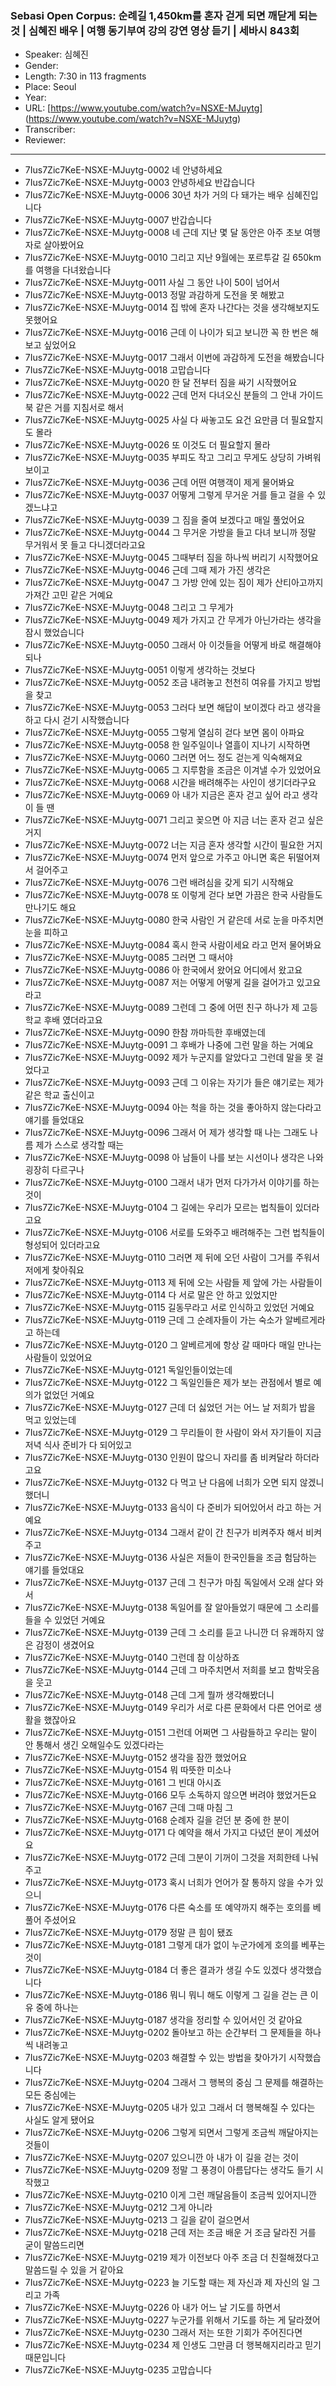 ### Sebasi Open Corpus: 순례길 1,450km를 혼자 걷게 되면 깨닫게 되는 것 | 심혜진 배우 | 여행 동기부여 강의 강연 영상 듣기 | 세바시 843회

- Speaker: 심혜진
- Gender: 
- Length: 7:30 in 113 fragments
- Place: Seoul
- Year: 
- URL: [https://www.youtube.com/watch?v=NSXE-MJuytg] (https://www.youtube.com/watch?v=NSXE-MJuytg)
- Transcriber: 
- Reviewer: 

---

- 7Ius7Zic7KeE-NSXE-MJuytg-0002 네 안녕하세요
- 7Ius7Zic7KeE-NSXE-MJuytg-0003 안녕하세요 반갑습니다
- 7Ius7Zic7KeE-NSXE-MJuytg-0006 30년 차가 거의 다 돼가는 배우 심혜진입니다
- 7Ius7Zic7KeE-NSXE-MJuytg-0007 반갑습니다
- 7Ius7Zic7KeE-NSXE-MJuytg-0008 네 근데 지난 몇 달 동안은 아주 초보 여행자로 살아봤어요
- 7Ius7Zic7KeE-NSXE-MJuytg-0010 그리고 지난 9월에는 포르투갈 길 650km를 여행을 다녀왔습니다
- 7Ius7Zic7KeE-NSXE-MJuytg-0011 사실 그 동안 나이 50이 넘어서
- 7Ius7Zic7KeE-NSXE-MJuytg-0013 정말 과감하게 도전을 못 해봤고
- 7Ius7Zic7KeE-NSXE-MJuytg-0014 집 밖에 혼자 나간다는 것을 생각해보지도 못했어요
- 7Ius7Zic7KeE-NSXE-MJuytg-0016 근데 이 나이가 되고 보니깐 꼭 한 번은 해보고 싶었어요
- 7Ius7Zic7KeE-NSXE-MJuytg-0017 그래서 이번에 과감하게 도전을 해봤습니다
- 7Ius7Zic7KeE-NSXE-MJuytg-0018 고맙습니다
- 7Ius7Zic7KeE-NSXE-MJuytg-0020 한 달 전부터 짐을 싸기 시작했어요
- 7Ius7Zic7KeE-NSXE-MJuytg-0022 근데 먼저 다녀오신 분들의 그 안내 가이드북 같은 거를 지침서로 해서
- 7Ius7Zic7KeE-NSXE-MJuytg-0025 사실 다 싸놓고도 요건 요만큼 더 필요할지도 몰라
- 7Ius7Zic7KeE-NSXE-MJuytg-0026 또 이것도 더 필요할지 몰라
- 7Ius7Zic7KeE-NSXE-MJuytg-0035 부피도 작고 그리고 무게도 상당히 가벼워 보이고
- 7Ius7Zic7KeE-NSXE-MJuytg-0036 근데 어떤 여행객이 제게 물어봐요
- 7Ius7Zic7KeE-NSXE-MJuytg-0037 어떻게 그렇게 무거운 거를 들고 걸을 수 있겠느냐고
- 7Ius7Zic7KeE-NSXE-MJuytg-0039 그 짐을 줄여 보겠다고 매일 풀었어요
- 7Ius7Zic7KeE-NSXE-MJuytg-0044 그 무거운 가방을 들고 다녀 보니까 정말 무거워서 못 들고 다니겠더라고요
- 7Ius7Zic7KeE-NSXE-MJuytg-0045 그때부터 짐을 하나씩 버리기 시작했어요
- 7Ius7Zic7KeE-NSXE-MJuytg-0046 근데 그때 제가 가진 생각은
- 7Ius7Zic7KeE-NSXE-MJuytg-0047 그 가방 안에 있는 짐이 제가 산티아고까지 가져간 고민 같은 거예요
- 7Ius7Zic7KeE-NSXE-MJuytg-0048 그리고 그 무게가
- 7Ius7Zic7KeE-NSXE-MJuytg-0049 제가 가지고 간 무게가 아닌가라는 생각을 잠시 했었습니다
- 7Ius7Zic7KeE-NSXE-MJuytg-0050 그래서 아 이것들을 어떻게 바로 해결해야 되나
- 7Ius7Zic7KeE-NSXE-MJuytg-0051 이렇게 생각하는 것보다
- 7Ius7Zic7KeE-NSXE-MJuytg-0052 조금 내려놓고 천천히 여유를 가지고 방법을 찾고
- 7Ius7Zic7KeE-NSXE-MJuytg-0053 그러다 보면 해답이 보이겠다 라고 생각을 하고 다시 걷기 시작했습니다
- 7Ius7Zic7KeE-NSXE-MJuytg-0055 그렇게 열심히 걷다 보면 몸이 아파요
- 7Ius7Zic7KeE-NSXE-MJuytg-0058 한 일주일이나 열흘이 지나기 시작하면
- 7Ius7Zic7KeE-NSXE-MJuytg-0060 그러면 어느 정도 걷는게 익숙해져요
- 7Ius7Zic7KeE-NSXE-MJuytg-0065 그 지루함을 조금은 이겨낼 수가 있었어요
- 7Ius7Zic7KeE-NSXE-MJuytg-0068 시간을 배려해주는 사인이 생기더라구요
- 7Ius7Zic7KeE-NSXE-MJuytg-0069 아 내가 지금은 혼자 걷고 싶어 라고 생각이 들 땐
- 7Ius7Zic7KeE-NSXE-MJuytg-0071 그리고 꽂으면 아 지금 너는 혼자 걷고 싶은 거지
- 7Ius7Zic7KeE-NSXE-MJuytg-0072 너는 지금 혼자 생각할 시간이 필요한 거지
- 7Ius7Zic7KeE-NSXE-MJuytg-0074 먼저 앞으로 가주고 아니면 혹은 뒤떨어져서 걸어주고
- 7Ius7Zic7KeE-NSXE-MJuytg-0076 그런 배려심을 갖게 되기 시작해요
- 7Ius7Zic7KeE-NSXE-MJuytg-0078 또 이렇게 걷다 보면 가끔은 한국 사람들도 만나기도 해요
- 7Ius7Zic7KeE-NSXE-MJuytg-0080 한국 사람인 거 같은데 서로 눈을 마주치면 눈을 피하고
- 7Ius7Zic7KeE-NSXE-MJuytg-0084 혹시 한국 사람이세요 라고 먼저 물어봐요
- 7Ius7Zic7KeE-NSXE-MJuytg-0085 그러면 그 때서야
- 7Ius7Zic7KeE-NSXE-MJuytg-0086 아 한국에서 왔어요 어디에서 왔고요
- 7Ius7Zic7KeE-NSXE-MJuytg-0087 저는 어떻게 어떻게 길을 걸어가고 있고요 라고
- 7Ius7Zic7KeE-NSXE-MJuytg-0089 그런데 그 중에 어떤 친구 하나가 제 고등학교 후배 였더라고요
- 7Ius7Zic7KeE-NSXE-MJuytg-0090 한참 까마득한 후배였는데
- 7Ius7Zic7KeE-NSXE-MJuytg-0091 그 후배가 나중에 그런 말을 하는 거예요
- 7Ius7Zic7KeE-NSXE-MJuytg-0092 제가 누군지를 알았다고 그런데 말을 못 걸었다고
- 7Ius7Zic7KeE-NSXE-MJuytg-0093 근데 그 이유는 자기가 들은 얘기로는 제가 같은 학교 출신이고
- 7Ius7Zic7KeE-NSXE-MJuytg-0094 아는 척을 하는 것을 좋아하지 않는다라고 얘기를 들었대요
- 7Ius7Zic7KeE-NSXE-MJuytg-0096 그래서 어 제가 생각할 때 나는 그래도 나름 제가 스스로 생각할 때는
- 7Ius7Zic7KeE-NSXE-MJuytg-0098 아 남들이 나를 보는 시선이나 생각은 나와 굉장히 다르구나
- 7Ius7Zic7KeE-NSXE-MJuytg-0100 그래서 내가 먼저 다가가서 이야기를 하는 것이
- 7Ius7Zic7KeE-NSXE-MJuytg-0104 그 길에는 우리가 모르는 법칙들이 있더라고요
- 7Ius7Zic7KeE-NSXE-MJuytg-0106 서로를 도와주고 배려해주는 그런 법칙들이 형성되어 있더라고요
- 7Ius7Zic7KeE-NSXE-MJuytg-0110 그러면 제 뒤에 오던 사람이 그거를 주워서 저에게 찾아줘요
- 7Ius7Zic7KeE-NSXE-MJuytg-0113 제 뒤에 오는 사람들 제 앞에 가는 사람들이
- 7Ius7Zic7KeE-NSXE-MJuytg-0114 다 서로 말은 안 하고 있었지만
- 7Ius7Zic7KeE-NSXE-MJuytg-0115 길동무라고 서로 인식하고 있었던 거예요
- 7Ius7Zic7KeE-NSXE-MJuytg-0119 근데 그 순례자들이 가는 숙소가 알베르게라고 하는데
- 7Ius7Zic7KeE-NSXE-MJuytg-0120 그 알베르게에 항상 갈 때마다 매일 만나는 사람들이 있었어요
- 7Ius7Zic7KeE-NSXE-MJuytg-0121 독일인들이었는데
- 7Ius7Zic7KeE-NSXE-MJuytg-0122 그 독일인들은 제가 보는 관점에서 별로 예의가 없었던 거예요
- 7Ius7Zic7KeE-NSXE-MJuytg-0127 근데 더 싫었던 거는 어느 날 저희가 밥을 먹고 있었는데
- 7Ius7Zic7KeE-NSXE-MJuytg-0129 그 무리들이 한 사람이 와서 자기들이 지금 저녁 식사 준비가 다 되어있고
- 7Ius7Zic7KeE-NSXE-MJuytg-0130 인원이 많으니 자리를 좀 비켜달라 하더라고요
- 7Ius7Zic7KeE-NSXE-MJuytg-0132 다 먹고 난 다음에 너희가 오면 되지 않겠니 했더니
- 7Ius7Zic7KeE-NSXE-MJuytg-0133 음식이 다 준비가 되어있어서 라고 하는 거예요
- 7Ius7Zic7KeE-NSXE-MJuytg-0134 그래서 같이 간 친구가 비켜주자 해서 비켜주고
- 7Ius7Zic7KeE-NSXE-MJuytg-0136 사실은 저들이 한국인들을 조금 험담하는 얘기를 들었대요
- 7Ius7Zic7KeE-NSXE-MJuytg-0137 근데 그 친구가 마침 독일에서 오래 살다 와서
- 7Ius7Zic7KeE-NSXE-MJuytg-0138 독일어를 잘 알아들었기 때문에 그 소리를 들을 수 있었던 거예요
- 7Ius7Zic7KeE-NSXE-MJuytg-0139 근데 그 소리를 듣고 나니깐 더 유쾌하지 않은 감정이 생겼어요
- 7Ius7Zic7KeE-NSXE-MJuytg-0140 그런데 참 이상하죠
- 7Ius7Zic7KeE-NSXE-MJuytg-0144 근데 그 마주치면서 저희를 보고 함박웃음을 웃고
- 7Ius7Zic7KeE-NSXE-MJuytg-0148 근데 그게 뭘까 생각해봤더니
- 7Ius7Zic7KeE-NSXE-MJuytg-0149 우리가 서로 다른 문화에서 다른 언어로 생활을 했잖아요
- 7Ius7Zic7KeE-NSXE-MJuytg-0151 그런데 어쩌면 그 사람들하고 우리는 말이 안 통해서 생긴 오해일수도 있겠다라는
- 7Ius7Zic7KeE-NSXE-MJuytg-0152 생각을 잠깐 했었어요
- 7Ius7Zic7KeE-NSXE-MJuytg-0154 뭐 따뜻한 미소나
- 7Ius7Zic7KeE-NSXE-MJuytg-0161 그 빈대 아시죠
- 7Ius7Zic7KeE-NSXE-MJuytg-0166 모두 소독하지 않으면 버려야 했었거든요
- 7Ius7Zic7KeE-NSXE-MJuytg-0167 근데 그때 마침 그
- 7Ius7Zic7KeE-NSXE-MJuytg-0168 순례자 길을 걷던 분 중에 한 분이
- 7Ius7Zic7KeE-NSXE-MJuytg-0171 다 예약을 해서 가지고 다녔던 분이 계셨어요
- 7Ius7Zic7KeE-NSXE-MJuytg-0172 근데 그분이 기꺼이 그것을 저희한테 나눠주고
- 7Ius7Zic7KeE-NSXE-MJuytg-0173 혹시 너희가 언어가 잘 통하지 않을 수가 있으니
- 7Ius7Zic7KeE-NSXE-MJuytg-0176 다른 숙소를 또 예약까지 해주는 호의를 베풀어 주셨어요
- 7Ius7Zic7KeE-NSXE-MJuytg-0179 정말 큰 힘이 됐죠
- 7Ius7Zic7KeE-NSXE-MJuytg-0181 그렇게 대가 없이 누군가에게 호의를 베푸는 것이
- 7Ius7Zic7KeE-NSXE-MJuytg-0184 더 좋은 결과가 생길 수도 있겠다 생각했습니다
- 7Ius7Zic7KeE-NSXE-MJuytg-0186 뭐니 뭐니 해도 이렇게 그 길을 걷는 큰 이유 중에 하나는
- 7Ius7Zic7KeE-NSXE-MJuytg-0187 생각을 정리할 수 있어서인 것 같아요
- 7Ius7Zic7KeE-NSXE-MJuytg-0202 돌아보고 하는 순간부터 그 문제들을 하나씩 내려놓고
- 7Ius7Zic7KeE-NSXE-MJuytg-0203 해결할 수 있는 방법을 찾아가기 시작했습니다
- 7Ius7Zic7KeE-NSXE-MJuytg-0204 그래서 그 행복의 중심 그 문제를 해결하는 모든 중심에는
- 7Ius7Zic7KeE-NSXE-MJuytg-0205 내가 있고 그래서 더 행복해질 수 있다는 사실도 알게 됐어요
- 7Ius7Zic7KeE-NSXE-MJuytg-0206 그렇게 되면서 그렇게 조금씩 깨달아지는 것들이
- 7Ius7Zic7KeE-NSXE-MJuytg-0207 있으니깐 아 내가 이 길을 걷는 것이
- 7Ius7Zic7KeE-NSXE-MJuytg-0209 정말 그 풍경이 아름답다는 생각도 들기 시작했고
- 7Ius7Zic7KeE-NSXE-MJuytg-0210 이게 그런 깨달음들이 조금씩 있어지니깐
- 7Ius7Zic7KeE-NSXE-MJuytg-0212 그게 아니라
- 7Ius7Zic7KeE-NSXE-MJuytg-0213 그 길을 같이 걸으면서
- 7Ius7Zic7KeE-NSXE-MJuytg-0218 근데 저는 조금 배운 거 조금 달라진 거를 굳이 말씀드리면
- 7Ius7Zic7KeE-NSXE-MJuytg-0219 제가 이전보다 아주 조금 더 친절해졌다고 말씀드릴 수 있을 거 같아요
- 7Ius7Zic7KeE-NSXE-MJuytg-0223 늘 기도할 때는 제 자신과 제 자신의 일 그리고 가족
- 7Ius7Zic7KeE-NSXE-MJuytg-0226 아 내가 어느 날 기도를 하면서
- 7Ius7Zic7KeE-NSXE-MJuytg-0227 누군가를 위해서 기도를 하는 게 달라졌어
- 7Ius7Zic7KeE-NSXE-MJuytg-0230 그래서 저는 또한 기회가 주어진다면
- 7Ius7Zic7KeE-NSXE-MJuytg-0234 제 인생도 그만큼 더 행복해지리라고 믿기 때문입니다
- 7Ius7Zic7KeE-NSXE-MJuytg-0235 고맙습니다
